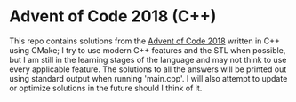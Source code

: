 # Advent of Code 2018 (C++)

This repo contains solutions from the [Advent of Code 2018](https://adventofcode.com/2018/) written in C++ using 
CMake; I try to use modern C++ features and the STL when possible, but I am still in the learning stages of the language 
and may not think to use every applicable feature. The solutions to all the answers will be printed out using standard 
output when running 'main.cpp'. I will also attempt to update or optimize solutions in the future should I think of it.